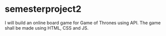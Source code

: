 # semesterproject2
I will build an online board game for Game of Thrones using API. The game shall be made using HTML, CSS and JS. 
